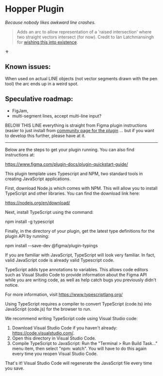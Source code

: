 # Hopper Plugin

*Because nobody likes awkward line crashes.*

> Adds an arc to allow representation of a 'raised intersection' where two straight vectors intersect (for now). Credit to Ian Latchmansingh for [wishing this into existence](https://medium.com/@usonesinbetween/the-user-experience-circuit-8c373ea957b2).

⚜️

## Known issues:

When used on actual LINE objects (not vector segments drawn with the pen tool) the arc ends up in a weird spot.

## Speculative roadmap:

- FigJam, 
- multi-segment lines, accept multi-line input?

BELOW THIS LINE everything is straight from Figma plugin instructions (easier to just install from [community page for the plugin](https://www.figma.com/community/plugin/1525183859635541717/hopper) ... but if you want to develop this further, please have at it.

---

Below are the steps to get your plugin running. You can also find instructions at:

  https://www.figma.com/plugin-docs/plugin-quickstart-guide/

This plugin template uses Typescript and NPM, two standard tools in creating JavaScript applications.

First, download Node.js which comes with NPM. This will allow you to install TypeScript and other
libraries. You can find the download link here:

  https://nodejs.org/en/download/

Next, install TypeScript using the command:

  npm install -g typescript

Finally, in the directory of your plugin, get the latest type definitions for the plugin API by running:

  npm install --save-dev @figma/plugin-typings

If you are familiar with JavaScript, TypeScript will look very familiar. In fact, valid JavaScript code
is already valid Typescript code.

TypeScript adds type annotations to variables. This allows code editors such as Visual Studio Code
to provide information about the Figma API while you are writing code, as well as help catch bugs
you previously didn't notice.

For more information, visit https://www.typescriptlang.org/

Using TypeScript requires a compiler to convert TypeScript (code.ts) into JavaScript (code.js)
for the browser to run.

We recommend writing TypeScript code using Visual Studio code:

1. Download Visual Studio Code if you haven't already: https://code.visualstudio.com/.
2. Open this directory in Visual Studio Code.
3. Compile TypeScript to JavaScript: Run the "Terminal > Run Build Task..." menu item,
    then select "npm: watch". You will have to do this again every time
    you reopen Visual Studio Code.

That's it! Visual Studio Code will regenerate the JavaScript file every time you save.
